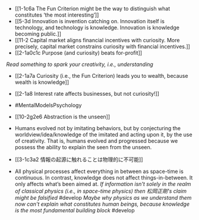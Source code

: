 - [[1-1c6a The Fun Criterion might be the way to distinguish what constitutes ‘the most interesting’]]
- [[5-3d Innovation is invention catching on. Innovation itself is technology, and technology is knowledge. Innovation is knowledge becoming public.]]
- [[11-2 Capital market aligns financial incentives with curiosity. More precisely, capital market constrains curiosity with financial incentives.]]
- [[2-1a0c1c Purpose (and curiosity) beats for-profit]]

*Read something to spark your creativity, i.e., understanding*

- [[2-1a7a Curiosity (i.e., the Fun Criterion) leads you to wealth, because wealth is knowledge]]
- [[2-1a8 Interest rate affects businesses, but not curiosity!]]

- #MentalModelsPsychology

- [[10-2g2e6 Abstraction is the unseen]]
- Humans evolved not by imitating behaviors, but by conjecturing the worldview/idea/knowledge of the imitated and acting upon it, by the use of creativity. That is, humans evolved and progressed because we possess the ability to explain the seen from the unseen.

- [[3-1c3a2 情報の起源に触れることは物理的に不可能]]
- All physical processes affect everything in between as space-time is continuous. In contrast, knowledge does not affect things-in-between. It only affects what’s been aimed at.
*If information isn't solely in the realm of classical physics (i.e., in space-time physics) then 松岡正剛's claim might be falsified* #develop 
*Maybe why physics as we understand them now can't explain what constitutes human beings, because knowledge is the most fundamental building block* #develop 

